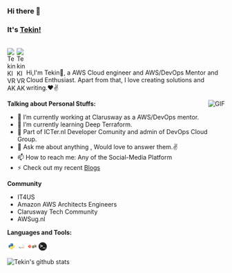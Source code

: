 ### Hi there 👋

### It's [Tekin!](https://github.com/Tekinkvrk/Tekinkvrk)

<br/>



<a href="https://www.linkedin.com/in/tekin-kvrk/">
<img align="left" alt="Tekin KIVRAK" width="22px" src="https://cdn.jsdelivr.net/npm/simple-icons@v3/icons/linkedin.svg" />
</a>
<a href="https://medium.com/@TekinKivrak">
<img align="left" alt="Tekin KIVRAK" width="22px" src="https://cdn.jsdelivr.net/npm/simple-icons@v3/icons/medium.svg" />
</a>


<br />

<br />

Hi,I'm Tekin🙌, a AWS Cloud engineer and AWS/DevOps Mentor and Cloud Enthusiast. Apart from that, I love creating solutions and writing.❤✌


<img align="right" alt="GIF" src="https://giphy.com/gifs/race-kickstart-etas-1y0zSu5hYE1pJSdqmI" />


**Talking about Personal Stuffs:**

- 🔭 I’m currently working at Clarusway as a AWS/DevOps mentor.
- 🌱 I’m currently learning Deep Terraform.
- 👯 Part of ICTer.nl Developer Comunity and admin of DevOps Cloud Group.
- 💬 Ask me about anything , Would love to answer them.✌
- 📫 How to reach me: Any of the Social-Media Platform 
- ⚡ Check out my recent [Blogs](https://medium.com/@TekinKivrak)



**Community**
- IT4US
- Amazon AWS Architects Engineers
- Clarusway Tech Community
- AWSug.nl


**Languages and Tools:**


<code><img height="20" src="https://raw.githubusercontent.com/github/explore/80688e429a7d4ef2fca1e82350fe8e3517d3494d/topics/python/python.png"></code>
<code><img height="20" src="https://raw.githubusercontent.com/github/explore/80688e429a7d4ef2fca1e82350fe8e3517d3494d/topics/mysql/mysql.png"></code>
<code><img height="20" src="https://raw.githubusercontent.com/github/explore/80688e429a7d4ef2fca1e82350fe8e3517d3494d/topics/git/git.png"></code>
<code><img height="20" src="https://raw.githubusercontent.com/github/explore/80688e429a7d4ef2fca1e82350fe8e3517d3494d/topics/terminal/terminal.png"></code>

![Tekin's github stats](https://github-readme-stats.vercel.app/api?username=Tekinkvrk&show_icons=true&hide_border=true)

